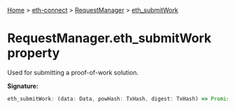 [Home](./index) &gt; [eth-connect](./eth-connect.md) &gt; [RequestManager](./eth-connect.requestmanager.md) &gt; [eth\_submitWork](./eth-connect.requestmanager.eth_submitwork.md)

# RequestManager.eth\_submitWork property

Used for submitting a proof-of-work solution.

**Signature:**
```javascript
eth_submitWork: (data: Data, powHash: TxHash, digest: TxHash) => Promise<boolean>
```
